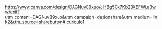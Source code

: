 https://www.canva.com/design/DAGNuvB9xuo/JiHBg5Ck7Kb23XEFWLa3ww/edit?utm_content=DAGNuvB9xuo&utm_campaign=designshare&utm_medium=link2&utm_source=sharebutton# curiculo1
